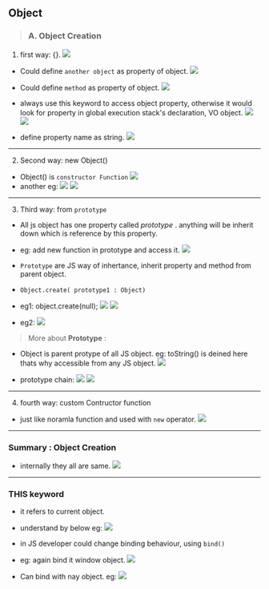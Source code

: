 ## Object

> ### A. Object Creation

1. first way: {}.
![](https://github.com/lekhrajdinkar/javaScript/blob/master/NOTES_JS/asset/object/01.jpg)

- Could define `another object` as property of object.
![](https://github.com/lekhrajdinkar/javaScript/blob/master/NOTES_JS/asset/object/02.jpg)

- Could define `method` as property of object.
![](https://github.com/lekhrajdinkar/javaScript/blob/master/NOTES_JS/asset/object/02_1.jpg)

- always use this keyword to access object property, otherwise it would look for property in global execution stack's declaration, VO object.
![](https://github.com/lekhrajdinkar/javaScript/blob/master/NOTES_JS/asset/object/03_1.jpg)
![](https://github.com/lekhrajdinkar/javaScript/blob/master/NOTES_JS/asset/object/03.jpg)
- define property name as string.
![](https://github.com/lekhrajdinkar/javaScript/blob/master/NOTES_JS/asset/object/04.jpg)

***

2. Second way: new Object()
- Object() is `constructor Function`
![](https://github.com/lekhrajdinkar/javaScript/blob/master/NOTES_JS/asset/object/05.jpg)
- another eg:
![](https://github.com/lekhrajdinkar/javaScript/blob/master/NOTES_JS/asset/object/17.jpg)
![](https://github.com/lekhrajdinkar/javaScript/blob/master/NOTES_JS/asset/object/18.jpg)
***

3. Third way: from `prototype` 
- All js object has one property called _prototype_ . anything will be inherit down which is reference by this property.
- eg: add new function in prototype and access it.
![](https://github.com/lekhrajdinkar/javaScript/blob/master/NOTES_JS/asset/object/09.jpg)

- `Prototype` are JS way of inhertance, inherit property and method from parent object.
- `Object.create( prototype1 : Object)`
- eg1: object.create(null);
![](https://github.com/lekhrajdinkar/javaScript/blob/master/NOTES_JS/asset/object/06.jpg)
![](https://github.com/lekhrajdinkar/javaScript/blob/master/NOTES_JS/asset/object/13.jpg)

- eg2:
![](https://github.com/lekhrajdinkar/javaScript/blob/master/NOTES_JS/asset/object/11.jpg)

> More about **Prototype** :

- Object is parent protype of all JS object. eg: toString() is deined here thats why accessible from any JS object.
![](https://github.com/lekhrajdinkar/javaScript/blob/master/NOTES_JS/asset/object/07.jpg)

- prototype chain:
![](https://github.com/lekhrajdinkar/javaScript/blob/master/NOTES_JS/asset/object/08.jpg)
![](https://github.com/lekhrajdinkar/javaScript/blob/master/NOTES_JS/asset/object/08_1.jpg)

***

4. fourth way: custom Contructor function

- just like noramla function and used with `new` operator.
![](https://github.com/lekhrajdinkar/javaScript/blob/master/NOTES_JS/asset/object/08.jpg)

***

### Summary : Object Creation
- internally they all are same.
![](https://github.com/lekhrajdinkar/javaScript/blob/master/NOTES_JS/asset/object/12.jpg)

***

### THIS keyword

- it refers to current object.
- understand by below eg:
![](https://github.com/lekhrajdinkar/javaScript/blob/master/NOTES_JS/asset/object/14.jpg)

- in JS developer could change binding behaviour, using `bind()`
- eg: again bind it window object.
![](https://github.com/lekhrajdinkar/javaScript/blob/master/NOTES_JS/asset/object/15.jpg)

- Can bind with nay object. eg:
![](https://github.com/lekhrajdinkar/javaScript/blob/master/NOTES_JS/asset/object/16.jpg)